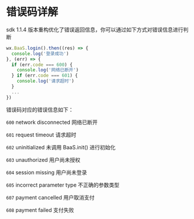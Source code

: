 <!-- ex_nonav -->

# 错误码详解

sdk 1.1.4 版本重构优化了错误返回信息，你可以通过如下方式对错误信息进行判断

```js
wx.BaaS.login().then((res) => {
  console.log('登录成功')
}, (err) => {
  if (err.code === 600) {
    console.log('网络已断开')
  } if (err.code === 601) {
    console.log('请求超时')
  }
  ...
})
```

错误码对应的错误信息如下：

`600`  network disconnected  网络已断开

`601`  request timeout  请求超时

`602`  uninitialized  未调用 BaaS.init() 进行初始化

`603`  unauthorized  用户尚未授权

`604`  session missing  用户尚未登录

`605`  incorrect parameter type  不正确的参数类型

`607`  payment cancelled  用户取消支付

`608`  payment failed  支付失败